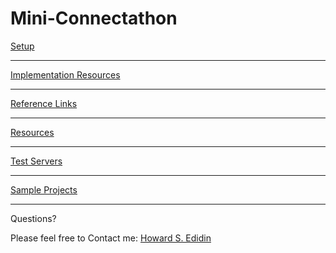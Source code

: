 Mini-Connectathon
=================


[Setup](https://github.com/HowardEdidin/Mini-Connectathon/blob/master/Setup.md)


----------


[Implementation Resources ](https://github.com/HowardEdidin/Mini-Connectathon/blob/master/Implementation-Resources.md)


----------


[Reference Links](https://github.com/HowardEdidin/Mini-Connectathon/blob/master/Reference-links.md)


----------



[Resources](https://github.com/HowardEdidin/Mini-Connectathon/blob/master/Resources.md)


----------


[Test Servers ](https://github.com/HowardEdidin/Mini-Connectathon/blob/master/Test-Servers.md)


----------


[Sample Projects](https://github.com/HowardEdidin/Mini-Connectathon/blob/master/Sample-Projects.md)


----------

Questions?

Please feel free to Contact me: 
[Howard S. Edidin](mailto:hedidin@edidngroup.net)

